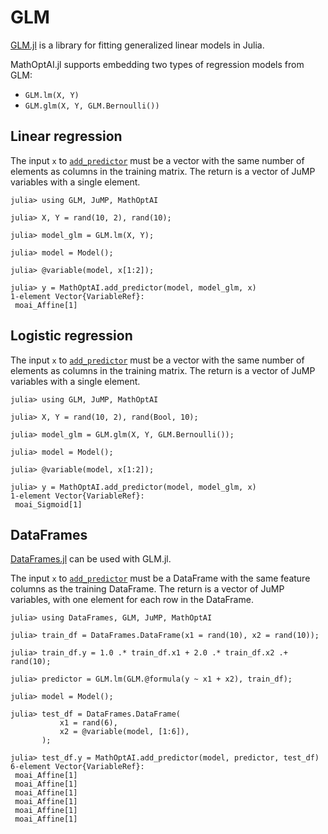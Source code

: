 # GLM

[GLM.jl](https://github.com/JuliaStats/GLM.jl) is a library for fitting
generalized linear models in Julia.

MathOptAI.jl supports embedding two types of regression models from GLM:

 * `GLM.lm(X, Y)`
 * `GLM.glm(X, Y, GLM.Bernoulli())`

## Linear regression

The input `x` to [`add_predictor`](@ref) must be a vector with the same number
of elements as columns in the training matrix. The return is a vector of JuMP
variables with a single element.

```jldoctest
julia> using GLM, JuMP, MathOptAI

julia> X, Y = rand(10, 2), rand(10);

julia> model_glm = GLM.lm(X, Y);

julia> model = Model();

julia> @variable(model, x[1:2]);

julia> y = MathOptAI.add_predictor(model, model_glm, x)
1-element Vector{VariableRef}:
 moai_Affine[1]
```

## Logistic regression

The input `x` to [`add_predictor`](@ref) must be a vector with the same number
of elements as columns in the training matrix. The return is a vector of JuMP
variables with a single element.

```jldoctest
julia> using GLM, JuMP, MathOptAI

julia> X, Y = rand(10, 2), rand(Bool, 10);

julia> model_glm = GLM.glm(X, Y, GLM.Bernoulli());

julia> model = Model();

julia> @variable(model, x[1:2]);

julia> y = MathOptAI.add_predictor(model, model_glm, x)
1-element Vector{VariableRef}:
 moai_Sigmoid[1]
```

## DataFrames

[DataFrames.jl](https://github.com/JuliaData/DataFrames.jl) can be used with
GLM.jl.

The input `x` to [`add_predictor`](@ref) must be a DataFrame with the same
feature columns as the training DataFrame. The return is a vector of JuMP
variables, with one element for each row in the DataFrame.

```jldoctest
julia> using DataFrames, GLM, JuMP, MathOptAI

julia> train_df = DataFrames.DataFrame(x1 = rand(10), x2 = rand(10));

julia> train_df.y = 1.0 .* train_df.x1 + 2.0 .* train_df.x2 .+ rand(10);

julia> predictor = GLM.lm(GLM.@formula(y ~ x1 + x2), train_df);

julia> model = Model();

julia> test_df = DataFrames.DataFrame(
           x1 = rand(6),
           x2 = @variable(model, [1:6]),
       );

julia> test_df.y = MathOptAI.add_predictor(model, predictor, test_df)
6-element Vector{VariableRef}:
 moai_Affine[1]
 moai_Affine[1]
 moai_Affine[1]
 moai_Affine[1]
 moai_Affine[1]
 moai_Affine[1]
```

